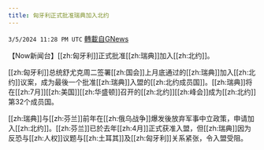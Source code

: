 ```yaml
---
title: 匈牙利正式批准瑞典加入北约
---
```

`3/5/2024 11:28 PM UTC` [轉載自GNews](https://gnews.org/articles/2368504)

【Now新闻台】[[zh:匈牙利]]正式批准[[zh:瑞典]]加入[[zh:北约]]。

[[zh:匈牙利]]总统舒尤克周二签署[[zh:国会]]上月底通过的[[zh:瑞典]]加入[[zh:北约]]议案，成为最後一个批准[[zh:瑞典]]入盟的[[zh:北约成员国]]。[[zh:瑞典]]将在[[zh:7月]][[zh:美国]][[zh:华盛顿]]召开的[[zh:北约]][[zh:峰会]]成为[[zh:北约]]第32个成员国。

[[zh:瑞典]]与[[zh:芬兰]]前年在[[zh:俄乌战争]]爆发後放弃军事中立政策，申请加入[[zh:北约]]。[[zh:芬兰]]已於去年[[zh:4月]]正式获准入盟，但[[zh:瑞典]]因为反恐与[[zh:人权]]议题与[[zh:土耳其]]及[[zh:匈牙利]]关系紧张，令入盟受阻。
